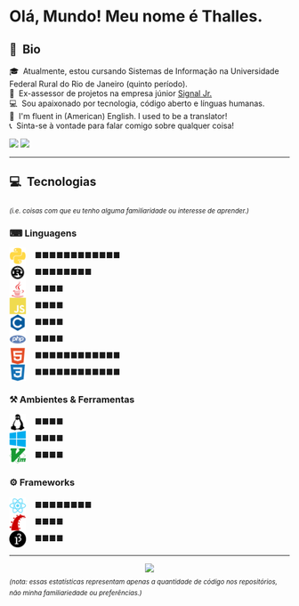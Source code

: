 # Olá, Mundo! Meu nome é Thalles.

## 👾&nbsp; Bio
🎓&nbsp; Atualmente, estou cursando Sistemas de Informação na Universidade Federal Rural do Rio de Janeiro (quinto período).  
💜&nbsp; Ex-assessor de projetos na empresa júnior [Signal Jr.](https://www.signaljunior.com.br)  
💻&nbsp; Sou apaixonado por tecnologia, código aberto e línguas humanas.  
🎩&nbsp; I'm fluent in (American) English. I used to be a translator!  
📞&nbsp; Sinta-se à vontade para falar comigo sobre qualquer coisa!  

<div>
  <a href = "mailto:ts.rodr@gmail.com"><img src="https://img.shields.io/badge/-Gmail-%23333?style=for-the-badge&logo=gmail&logoColor=white" target="_blank"></a>
  <a href="https://www.linkedin.com/in/thalles-de-souza-rodrigues-92941518a" target="_blank"><img src="https://img.shields.io/badge/-LinkedIn-%230077B5?style=for-the-badge&logo=linkedin&logoColor=white" target="_blank"></a> 
</div>

  ---

## 💻&nbsp; Tecnologias
<sub><i>(i.e. coisas com que eu tenho alguma familiaridade ou interesse de aprender.)</i></sub>  
<div>
  <h3>⌨ Linguagens</h3>
  <img align="center" style="width: 30px;" alt="Python" src="https://github.com/devicons/devicon/blob/master/icons/python/python-plain.svg">
  <span>&nbsp;&nbsp;&nbsp;■■■■■■■■■■■■</span>
  <br>
  <img align="center" style="width: 30px;" alt="Rust" src="https://github.com/devicons/devicon/blob/master/icons/rust/rust-plain.svg">
  <span>&nbsp;&nbsp;&nbsp;■■■■■■■■</span>
  <br>
  <img align="center" style="width: 30px;" alt="Java" src="https://github.com/devicons/devicon/blob/master/icons/java/java-plain.svg">
  <span>&nbsp;&nbsp;&nbsp;■■■■</span>
  <br>
  <img align="center" style="width: 30px;" alt="Javascript" src="https://github.com/devicons/devicon/blob/master/icons/javascript/javascript-plain.svg">
  <span>&nbsp;&nbsp;&nbsp;■■■■</span>
  <br>
  <img align="center" style="width: 30px;" alt="C" src="https://github.com/devicons/devicon/blob/master/icons/c/c-plain.svg">
  <span>&nbsp;&nbsp;&nbsp;■■■■</span>
  <br>
  <img align="center" style="width: 30px;" alt="PHP" src="https://github.com/devicons/devicon/blob/master/icons/php/php-plain.svg">
  <span>&nbsp;&nbsp;&nbsp;■■■■</span>
  <br>
  <img align="center" style="width: 30px;" alt="HTML5" src="https://github.com/devicons/devicon/blob/master/icons/html5/html5-plain.svg">
  <span>&nbsp;&nbsp;&nbsp;■■■■■■■■■■■■</span>
  <br>
  <img align="center" style="width: 30px;" alt="CSS3" src="https://github.com/devicons/devicon/blob/master/icons/css3/css3-plain.svg">
  <span>&nbsp;&nbsp;&nbsp;■■■■■■■■■■■■</span>
  <br>

  <h3>⚒ Ambientes & Ferramentas</h3>
  <img align="center" style="width: 30px;" alt="I use Arch, BTW" src="https://github.com/devicons/devicon/blob/master/icons/linux/linux-plain.svg">
  <span>&nbsp;&nbsp;&nbsp;■■■■</span>
  <br>
  <img align="center" style="width: 30px;" alt="Microsoft Windows" src="https://github.com/devicons/devicon/blob/master/icons/windows8/windows8-original.svg">
  <span>&nbsp;&nbsp;&nbsp;■■■■</span>
  <br>
  <img align="center" style="width: 30px;" alt="Vim" src="https://github.com/devicons/devicon/blob/master/icons/vim/vim-plain.svg">
  <span>&nbsp;&nbsp;&nbsp;■■■■</span>
  <br>

  <h3>⚙ Frameworks</h3>
  <img align="center" style="width: 30px;" alt="React" src="https://github.com/devicons/devicon/blob/master/icons/react/react-original.svg">
  <span>&nbsp;&nbsp;&nbsp;■■■■■■■■</span>
  <br>
  <img align="center" style="width: 30px;" alt="Rails" src="https://github.com/devicons/devicon/blob/master/icons/rails/rails-plain.svg">
  <span>&nbsp;&nbsp;&nbsp;■■■■</span>
  <br>
  <img align="center" style="width: 30px;" alt="Processing" src="https://github.com/devicons/devicon/blob/master/icons/processing/processing-plain.svg">
  <span>&nbsp;&nbsp;&nbsp;■■■■</span> 
</div>

  ---

<div align="center">
  <img src="https://github-readme-stats.vercel.app/api/top-langs/?username=taernsietr&layout=compact&theme=gruvbox"/>  
</div>
<sub><i>(nota: essas estatísticas representam apenas a quantidade de código nos repositórios, não minha familiariedade ou preferências.)</i></sub>
